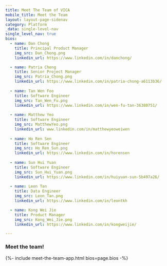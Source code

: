 ```yaml
---
title: Meet The Team of VICA
mobile_title: Meet the Team
layout: layout-page-sidenav
category: Platform
_data: single-level-nav
single_level_nav: true
bios:
  - name: Dan Chong
    title: Principal Product Manager
    img_src: Dan_Chong.png
    linkedin_url: https://www.linkedin.com/in/danchong/

  - name: Patria Chong
    title: Senior Project Manager
    img_src: Patria_Chong.png
    linkedin_url: https://www.linkedin.com/in/patria-chong-a6113b36/
    
  - name: Tan Wen Foo
    title: Software Engineer
    img_src: Tan_Wen_Fu.png
    linkedin_url: https://www.linkedin.com/in/wen-fu-tan-36380751/
    
  - name: Matthew Yeo
    title: Software Engineer
    img_src: MatthewYeo.png
    linkedin_url: www.linkedin.com/in/matthewyeoweiwen
    
  - name: Ho Ren Sen
    title: Software Engineer
    img_src: Ho_Ren_Sun.png
    linkedin_url: https://www.linkedin.com/in/horensen
    
  - name: Sun Hui Yuan
    title: Software Engineer
    img_src: Sun_Hui_Yuan.png
    linkedin_url: https://www.linkedin.com/in/huiyuan-sun-5b497a26/   
   
  - name: Leon Tan
    title: Data Engineer
    img_src: Leon_Tan.png
    linkedin_url: https://www.linkedin.com/in/leontkh

  - name: Kong Wei Jie
    title: Product Manager
    img_src: Kong_Wei_Jie.png
    linkedin_url: https://www.linkedin.com/in/kongweijie/

---
```


### Meet the team!
{%- include meet-the-team-app.html bios=page.bios -%}
